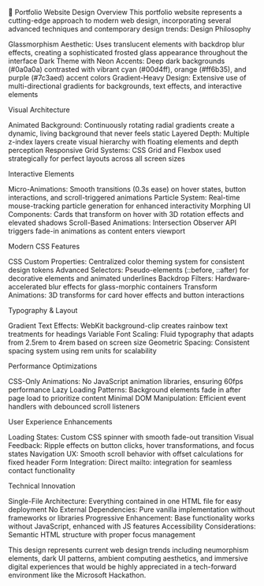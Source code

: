 🎨 Portfolio Website Design Overview
This portfolio website represents a cutting-edge approach to modern web design, incorporating several advanced techniques and contemporary design trends:
Design Philosophy

Glassmorphism Aesthetic: Uses translucent elements with backdrop blur effects, creating a sophisticated frosted glass appearance throughout the interface
Dark Theme with Neon Accents: Deep dark backgrounds (#0a0a0a) contrasted with vibrant cyan (#00d4ff), orange (#ff6b35), and purple (#7c3aed) accent colors
Gradient-Heavy Design: Extensive use of multi-directional gradients for backgrounds, text effects, and interactive elements

Visual Architecture

Animated Background: Continuously rotating radial gradients create a dynamic, living background that never feels static
Layered Depth: Multiple z-index layers create visual hierarchy with floating elements and depth perception
Responsive Grid Systems: CSS Grid and Flexbox used strategically for perfect layouts across all screen sizes

Interactive Elements

Micro-Animations: Smooth transitions (0.3s ease) on hover states, button interactions, and scroll-triggered animations
Particle System: Real-time mouse-tracking particle generation for enhanced interactivity
Morphing UI Components: Cards that transform on hover with 3D rotation effects and elevated shadows
Scroll-Based Animations: Intersection Observer API triggers fade-in animations as content enters viewport

Modern CSS Features

CSS Custom Properties: Centralized color theming system for consistent design tokens
Advanced Selectors: Pseudo-elements (::before, ::after) for decorative elements and animated underlines
Backdrop Filters: Hardware-accelerated blur effects for glass-morphic containers
Transform Animations: 3D transforms for card hover effects and button interactions

Typography & Layout

Gradient Text Effects: WebKit background-clip creates rainbow text treatments for headings
Variable Font Scaling: Fluid typography that adapts from 2.5rem to 4rem based on screen size
Geometric Spacing: Consistent spacing system using rem units for scalability

Performance Optimizations

CSS-Only Animations: No JavaScript animation libraries, ensuring 60fps performance
Lazy Loading Patterns: Background elements fade in after page load to prioritize content
Minimal DOM Manipulation: Efficient event handlers with debounced scroll listeners

User Experience Enhancements

Loading States: Custom CSS spinner with smooth fade-out transition
Visual Feedback: Ripple effects on button clicks, hover transformations, and focus states
Navigation UX: Smooth scroll behavior with offset calculations for fixed header
Form Integration: Direct mailto: integration for seamless contact functionality

Technical Innovation

Single-File Architecture: Everything contained in one HTML file for easy deployment
No External Dependencies: Pure vanilla implementation without frameworks or libraries
Progressive Enhancement: Base functionality works without JavaScript, enhanced with JS features
Accessibility Considerations: Semantic HTML structure with proper focus management

This design represents current web design trends including neumorphism elements, dark UI patterns, ambient computing aesthetics, and immersive digital experiences that would be highly appreciated in a tech-forward environment like the Microsoft Hackathon.
